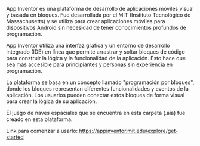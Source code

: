 App Inventor es una plataforma de desarrollo de aplicaciones móviles visual y basada en bloques. Fue desarrollada por el MIT (Instituto Tecnológico de Massachusetts) y se utiliza para crear aplicaciones móviles para dispositivos Android sin necesidad de tener conocimientos profundos de programación.

App Inventor utiliza una interfaz gráfica y un entorno de desarrollo integrado (IDE) en línea que permite arrastrar y soltar bloques de código para construir la lógica y la funcionalidad de la aplicación. Esto hace que sea más accesible para principiantes y personas sin experiencia en programación.

La plataforma se basa en un concepto llamado "programación por bloques", donde los bloques representan diferentes funcionalidades y eventos de la aplicación. Los usuarios pueden conectar estos bloques de forma visual para crear la lógica de su aplicación.

El juego de naves espaciales que se encuentra en esta carpeta (.aia) fue creado en esta plataforma.

Link para comenzar a usarlo: https://appinventor.mit.edu/explore/get-started
